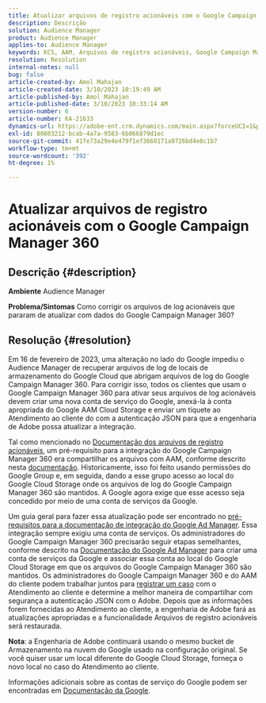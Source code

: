 ```yaml
---
title: Atualizar arquivos de registro acionáveis com o Google Campaign Manager 360
description: Descrição
solution: Audience Manager
product: Audience Manager
applies-to: Audience Manager
keywords: KCS, AAM, Arquivos de registro acionáveis, Google Campaign Manager 360
resolution: Resolution
internal-notes: null
bug: false
article-created-by: Amol Mahajan
article-created-date: 3/10/2023 10:19:49 AM
article-published-by: Amol Mahajan
article-published-date: 3/10/2023 10:33:14 AM
version-number: 6
article-number: KA-21633
dynamics-url: https://adobe-ent.crm.dynamics.com/main.aspx?forceUCI=1&pagetype=entityrecord&etn=knowledgearticle&id=fe984313-2dbf-ed11-83ff-6045bd006268
exl-id: 80803212-bcab-4a7a-9583-6b066879d1ec
source-git-commit: 41fe73a29e4e479f1ef3668171a9726bd4e8c1b7
workflow-type: tm+mt
source-wordcount: '392'
ht-degree: 1%

---
```


# Atualizar arquivos de registro acionáveis com o Google Campaign Manager 360

## Descrição {#description}

<b>Ambiente</b>
Audience Manager


<b>Problema/Sintomas</b>
Como corrigir os arquivos de log acionáveis que pararam de atualizar com dados do Google Campaign Manager 360?


## Resolução {#resolution}


Em 16 de fevereiro de 2023, uma alteração no lado do Google impediu o Audience Manager de recuperar arquivos de log de locais de armazenamento do Google Cloud que abrigam arquivos de log do Google Campaign Manager 360. Para corrigir isso, todos os clientes que usam o Google Campaign Manager 360 para ativar seus arquivos de log acionáveis devem criar uma nova conta de serviço do Google, anexá-la à conta apropriada do Google AAM Cloud Storage e enviar um tíquete ao Atendimento ao cliente do com a autenticação JSON para que a engenharia de Adobe possa atualizar a integração.

Tal como mencionado no [Documentação dos arquivos de registro acionáveis](https://experienceleague.adobe.com/docs/audience-manager/user-guide/implementation-integration-guides/media-data-integration/actionable-log-files.html?lang=en), um pré-requisito para a integração do Google Campaign Manager 360 era compartilhar os arquivos com AAM, conforme descrito nesta [documentação](https://experienceleague.adobe.com/docs/audience-manager/user-guide/reporting/audience-optimization-reports/audience-optimization-advertisers/import-dcm.html?lang=en). Historicamente, isso foi feito usando permissões do Google Group e, em seguida, dando a esse grupo acesso ao local do Google Cloud Storage onde os arquivos de log do Google Campaign Manager 360 são mantidos. A Google agora exige que esse acesso seja concedido por meio de uma conta de serviços da Google.

Um guia geral para fazer essa atualização pode ser encontrado no [pré-requisitos para a documentação de integração do Google Ad Manager](https://experienceleague.adobe.com/docs/audience-manager/user-guide/reporting/audience-optimization-reports/audience-optimization-publishers/import-dfp.html?lang=en). Essa integração sempre exigiu uma conta de serviços. Os administradores do Google Campaign Manager 360 precisarão seguir etapas semelhantes, conforme descrito na [Documentação do Google Ad Manager](https://experienceleague.adobe.com/docs/audience-manager/user-guide/reporting/audience-optimization-reports/audience-optimization-publishers/import-dfp.html?lang=en) para criar uma conta de serviços da Google e associar essa conta ao local do Google Cloud Storage em que os arquivos do Google Campaign Manager 360 são mantidos. Os administradores do Google Campaign Manager 360 e do AAM do cliente podem trabalhar juntos para [registrar um caso](https://experienceleague.adobe.com/docs/customer-one/using/home.html) com o Atendimento ao cliente e determine a melhor maneira de compartilhar com segurança a autenticação JSON com o Adobe. Depois que as informações forem fornecidas ao Atendimento ao cliente, a engenharia de Adobe fará as atualizações apropriadas e a funcionalidade Arquivos de registro acionáveis será restaurada.

<b>Nota</b>: a Engenharia de Adobe continuará usando o mesmo bucket de Armazenamento na nuvem do Google usado na configuração original. Se você quiser usar um local diferente do Google Cloud Storage, forneça o novo local no caso do Atendimento ao cliente.

Informações adicionais sobre as contas de serviço do Google podem ser encontradas em [Documentação da Google](https://cloud.google.com/iam/docs/service-accounts-create#creating_a_service_account).
